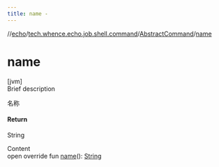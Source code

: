 ```yaml
---
title: name -
---
```

//[echo](../../index.md)/[tech.whence.echo.job.shell.command](../index.md)/[AbstractCommand](index.md)/[name](name.md)



# name  
[jvm]  
Brief description  


名称



#### Return  


String

  
Content  
open override fun [name](name.md)(): [String](https://kotlinlang.org/api/latest/jvm/stdlib/kotlin/-string/index.html)  



